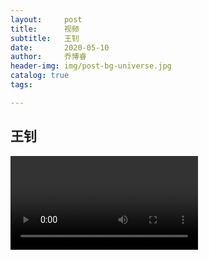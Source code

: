 ```yaml
---
layout:     post
title:      视频
subtitle:   王钊
date:       2020-05-10
author:     乔博睿
header-img: img/post-bg-universe.jpg
catalog: true
tags:

---
```



## 王钊
<video id="video" controls="" preload="none">
      <source id="mov" src="https://github.com/qiaoborui/qiaoborui.github.io/raw/master/img/wz.MOV" type="video/mov">
      </video>